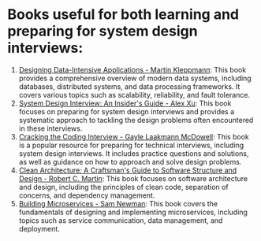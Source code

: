 # Books useful for both learning and preparing for system design interviews:

1) [Designing Data-Intensive Applications - Martin Kleppmann](): This book provides a comprehensive overview of modern data systems, including databases, distributed systems, and data processing frameworks. It covers various topics such as scalability, reliability, and fault tolerance.
2) [System Design Interview: An Insider's Guide - Alex Xu](): This book focuses on preparing for system design interviews and provides a systematic approach to tackling the design problems often encountered in these interviews.
3) [Cracking the Coding Interview - Gayle Laakmann McDowell](): This book is a popular resource for preparing for technical interviews, including system design interviews. It includes practice questions and solutions, as well as guidance on how to approach and solve design problems.
4) [Clean Architecture: A Craftsman's Guide to Software Structure and Design - Robert C. Martin](): This book focuses on software architecture and design, including the principles of clean code, separation of concerns, and dependency management.
5) [Building Microservices - Sam Newman](): This book covers the fundamentals of designing and implementing microservices, including topics such as service communication, data management, and deployment.
